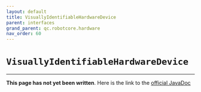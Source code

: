 ```yaml
---
layout: default
title: VisuallyIdentifiableHardwareDevice
parent: interfaces
grand_parent: qc.robotcore.hardware
nav_order: 60
---
```

# `VisuallyIdentifiableHardwareDevice`
---
**This page has not yet been written**. Here is the link to the [official JavaDoc](https://ftctechnh.github.io/ftc_app/doc/javadoc/com/qualcomm/robotcore/hardware/VisuallyIdentifiableHardwareDevice.html)
        